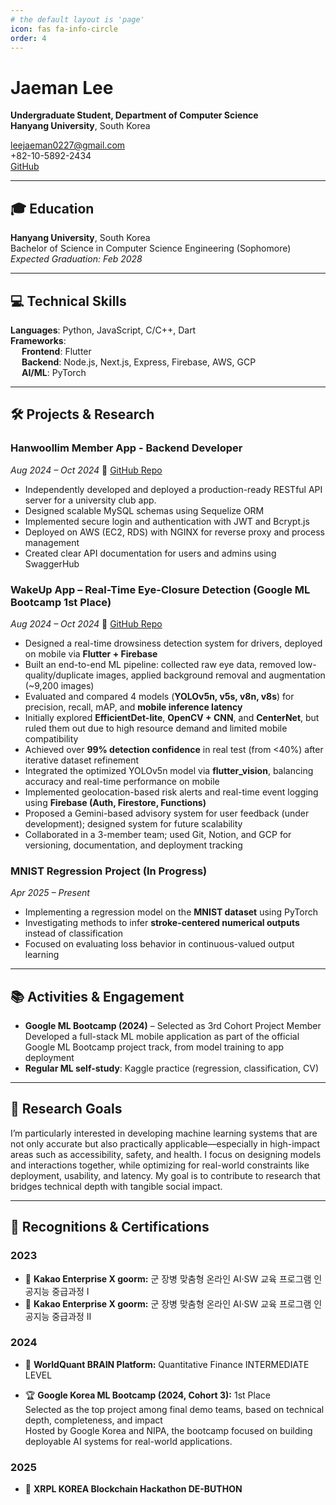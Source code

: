 ```yaml
---
# the default layout is 'page'
icon: fas fa-info-circle
order: 4
---
```


# Jaeman Lee

**Undergraduate Student, Department of Computer Science**  
**Hanyang University**, South Korea


leejaeman0227@gmail.com  
+82-10-5892-2434  
[GitHub](https://github.com/Jaemani)

---

## 🎓 Education

**Hanyang University**, South Korea  
Bachelor of Science in Computer Science Engineering (Sophomore)  
_Expected Graduation: Feb 2028_

---

## 💻 Technical Skills

**Languages**: Python, JavaScript, C/C++, Dart  
**Frameworks**:  
&emsp; **Frontend**: Flutter  
&emsp; **Backend**: Node.js, Next.js, Express, Firebase, AWS, GCP  
&emsp; **AI/ML**: PyTorch

---

## 🛠 Projects & Research

### Hanwoollim Member App - Backend Developer
_Aug 2024 – Oct 2024_ 🔗 [GitHub Repo](https://github.com/Jaemani/Hanwoollim-Server)

- Independently developed and deployed a production-ready RESTful API server for a university club app.
- Designed scalable MySQL schemas using Sequelize ORM
- Implemented secure login and authentication with JWT and Bcrypt.js
- Deployed on AWS (EC2, RDS) with NGINX for reverse proxy and process management
- Created clear API documentation for users and admins using SwaggerHub


### WakeUp App – Real-Time Eye-Closure Detection (Google ML Bootcamp 1st Place)
_Aug 2024 – Oct 2024_ 🔗 [GitHub Repo](https://github.com/Jaemani/wakeup_app)

- Designed a real-time drowsiness detection system for drivers, deployed on mobile via **Flutter + Firebase**
- Built an end-to-end ML pipeline: collected raw eye data, removed low-quality/duplicate images, applied background removal and augmentation (~9,200 images)
- Evaluated and compared 4 models (**YOLOv5n, v5s, v8n, v8s**) for precision, recall, mAP, and **mobile inference latency**
- Initially explored **EfficientDet-lite**, **OpenCV + CNN**, and **CenterNet**, but ruled them out due to high resource demand and limited mobile compatibility
- Achieved over **99% detection confidence** in real test (from <40%) after iterative dataset refinement
- Integrated the optimized YOLOv5n model via **flutter_vision**, balancing accuracy and real-time performance on mobile
- Implemented geolocation-based risk alerts and real-time event logging using **Firebase (Auth, Firestore, Functions)**
- Proposed a Gemini-based advisory system for user feedback (under development); designed system for future scalability
- Collaborated in a 3-member team; used Git, Notion, and GCP for versioning, documentation, and deployment tracking

### MNIST Regression Project (In Progress)
_Apr 2025 – Present_  
- Implementing a regression model on the **MNIST dataset** using PyTorch  
- Investigating methods to infer **stroke-centered numerical outputs** instead of classification  
- Focused on evaluating loss behavior in continuous-valued output learning  

---

## 📚 Activities & Engagement

- **Google ML Bootcamp (2024)** – Selected as 3rd Cohort Project Member
Developed a full-stack ML mobile application as part of the official Google ML Bootcamp project track, from model training to app deployment 
- **Regular ML self-study**: Kaggle practice (regression, classification, CV)

---

## 🧭 Research Goals

I’m particularly interested in developing machine learning systems that are not only accurate but also practically applicable—especially in high-impact areas such as accessibility, safety, and health.
I focus on designing models and interactions together, while optimizing for real-world constraints like deployment, usability, and latency.
My goal is to contribute to research that bridges technical depth with tangible social impact.

---

## 🏅 Recognitions & Certifications

### 2023

- 🧾 **Kakao Enterprise X goorm:** 군 장병 맞춤형 온라인 AI·SW 교육 프로그램 인공지능 중급과정 I
- 🧾 **Kakao Enterprise X goorm:** 군 장병 맞춤형 온라인 AI·SW 교육 프로그램 인공지능 중급과정 II

### 2024  

- 🧾 **WorldQuant BRAIN Platform:** Quantitative Finance INTERMEDIATE LEVEL

- 🏆 **Google Korea ML Bootcamp (2024, Cohort 3):** 1st Place  
Selected as the top project among final demo teams, based on technical depth, completeness, and impact  
Hosted by Google Korea and NIPA, the bootcamp focused on building deployable AI systems for real-world applications.

### 2025  

- 🧾 **XRPL KOREA Blockchain Hackathon DE-BUTHON**

